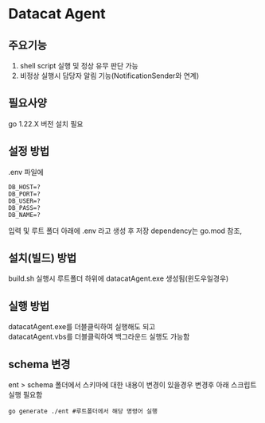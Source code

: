 # Datacat Agent
## 주요기능

1. shell script 실행 및 정상 유무 판단 가능
2. 비정상 실행시 담당자 알림 기능(NotificationSender와 연계)

## 필요사양
go 1.22.X 버전 설치 필요

## 설정 방법
.env 파일에
```dotenv
DB_HOST=?
DB_PORT=?
DB_USER=?
DB_PASS=?
DB_NAME=?
```
입력 및 루트 폴더 아래에 .env 라고 생성 후 저장 
dependency는 go.mod 참조,

## 설치(빌드) 방법
build.sh 실행시 루트폴더 하위에 datacatAgent.exe 생성됨(윈도우일경우)

## 실행 방법
datacatAgent.exe를 더블클릭하여 실행해도 되고 </br>
datacatAgent.vbs를 더블클릭하여 백그라운드 실행도 가능함

## schema 변경
ent > schema 폴더에서 스키마에 대한 내용이 변경이 있을경우 변경후 아래 스크립트 실행 필요함
```shell
go generate ./ent #루트폴더에서 해당 명령어 실행
```